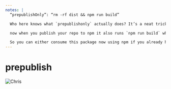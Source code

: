 ```yaml
---
notes: |
  “prepublishOnly”: “rm -rf dist && npm run build”

  Who here knows what `prepublishonly` actually does? It’s a neat trick that makes sure that you run this whenever you’re in the process of publishing your package to npm. The reason it’s called “prepublishonly” and not just “prepublish” is because of some legacy npm issues where that hook used to also be called on install which is just silly. I don’t think it’s a problem for `npm@7` any more but I guess it’s force of habit that I still use this one.

  now when you publish your repo to npm it also runs `npm run build` which compiles your css into a vendor.css in the dist/asseets folder.

  So you can either consume this package now using npm if you already have an npm based pipeline, or you could just be old school and link that file directly in your html using another “one weird trick”. How many people here know about unpkg?
---
```


# prepublish

![Chris](/images/prepublish.png)
